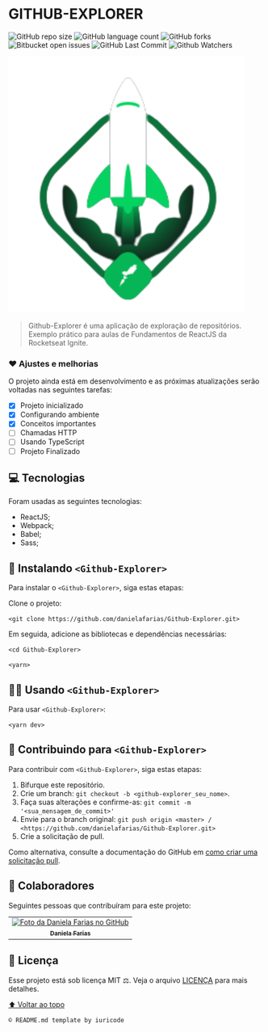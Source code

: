 # GITHUB-EXPLORER

![GitHub repo size](https://img.shields.io/github/repo-size/danielafarias/Github-Explorer?style=for-the-badge)
![GitHub language count](https://img.shields.io/github/languages/count/danielafarias/Github-Explorer?style=for-the-badge)
![GitHub forks](https://img.shields.io/chocolatey/dt/Github-Explorer?style=for-the-badge)
![Bitbucket open issues](https://img.shields.io/bitbucket/issues/danielafarias/Github-Explorer?style=for-the-badge)
![GitHub Last Commit](https://img.shields.io/github/last-commit/danielafarias/Github-Explorer?style=for-the-badge)
![Github Watchers](https://img.shields.io/github/watchers/danielafarias/Github-Explorer?style=for-the-badge)

![github-explorer](https://raw.githubusercontent.com/tavareshenrique/ignite-reactjs/a11afefe824866f24dd3f9e1cc6e6e9530376ad1/%40assets/img/logo.svg)


> Github-Explorer é uma aplicação de exploração de repositórios. Exemplo prático para aulas de Fundamentos de ReactJS da Rocketseat Ignite.

### ❤️ Ajustes e melhorias

O projeto ainda está em desenvolvimento e as próximas atualizações serão voltadas nas seguintes tarefas:

- [x] Projeto inicializado
- [x] Configurando ambiente
- [x] Conceitos importantes
- [ ] Chamadas HTTP
- [ ] Usando TypeScript
- [ ] Projeto Finalizado

## 💻 Tecnologias

Foram usadas as seguintes tecnologias:

- ReactJS;
- Webpack;
- Babel;
- Sass;

## 🚀 Instalando `<Github-Explorer>`

Para instalar o `<Github-Explorer>`, siga estas etapas:

Clone o projeto:
```
<git clone https://github.com/danielafarias/Github-Explorer.git>
```
Em seguida, adicione as bibliotecas e dependências necessárias:
```
<cd Github-Explorer>
```
```
<yarn>
```

## 🧑‍💻 Usando `<Github-Explorer>`

Para usar `<Github-Explorer>`:

```
<yarn dev>
```

## 💌 Contribuindo para `<Github-Explorer>`

Para contribuir com `<Github-Explorer>`, siga estas etapas:

1. Bifurque este repositório.
2. Crie um branch: `git checkout -b <github-explorer_seu_nome>`.
3. Faça suas alterações e confirme-as: `git commit -m '<sua_mensagem_de_commit>'`
4. Envie para o branch original: `git push origin <master> / <https://github.com/danielafarias/Github-Explorer.git>`
5. Crie a solicitação de pull.

Como alternativa, consulte a documentação do GitHub em [como criar uma solicitação pull](https://help.github.com/en/github/collaborating-with-issues-and-pull-requests/creating-a-pull-request).

## 🤝 Colaboradores

Seguintes pessoas que contribuíram para este projeto:

<table>
  <tr>
    <td align="center">
      <a href="https://github.com/danielafarias">
        <img src="https://avatars.githubusercontent.com/u/79869120?v=4" width="100px;" alt="Foto da Daniela Farias no GitHub"/><br>
        <sub>
          <b>Daniela Farias</b>
        </sub>
      </a>
    </td>
    
  </tr>
</table>

## 📃 Licença

Esse projeto está sob licença MIT ⚖️. Veja o arquivo [LICENÇA](LICENSE.md) para mais detalhes.

[⬆ Voltar ao topo](#github-explorer)<br>

```
© README.md template by iuricode
```
